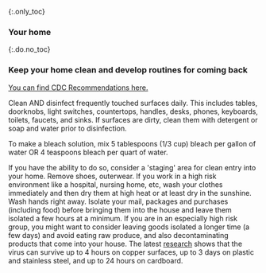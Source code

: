 {:.only_toc}
### Your home

{:.do.no_toc}
### Keep your home clean and develop routines for coming back

[You can find CDC Recommendations
here.](https://www.cdc.gov/coronavirus/2019-ncov/prepare/cleaning-disinfection.html)

Clean AND disinfect frequently touched surfaces daily. This includes tables, doorknobs, light switches, countertops, handles, desks, phones, keyboards, toilets, faucets, and sinks.
If surfaces are dirty, clean them with detergent or soap and water prior to disinfection.


To make a bleach solution, mix 5 tablespoons (1/3 cup) bleach per gallon of water OR 4 teaspoons bleach per quart of
water.

If you have the ability to do so, consider a 'staging' area for clean entry into your home. Remove shoes, outerwear. If you work in a high risk environment like a hospital, nursing home, etc, wash your clothes immediately and then dry them at high heat or at least dry in the sunshine. Wash hands right away. Isolate your mail, packages and purchases (including food) before bringing them into the house and leave them isolated a few hours at a minimum. If you are in an especially high risk group, you might want to consider leaving goods isolated a longer time (a few days) and avoid eating raw produce, and also decontaminating products that come into your house.
The latest [research](https://www.medrxiv.org/content/10.1101/2020.03.09.20033217v1.full.pdf) shows that the virus can survive up to 4 hours on copper surfaces, up to 3 days on plastic and stainless steel, and up to 24 hours on cardboard.
